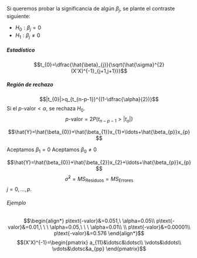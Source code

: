
Si queremos probar la significancia de algún $\beta_{j}$, se plante el contraste siguiente:
- $H_{0}:\beta_{j}=0$
- $H_{1}:\beta_{j}\neq0$


##### Estadístico
$$t_{0}=\dfrac{\hat{\beta}_{j}}{\sqrt{\hat{\sigma}^{2}(X'X)^{-1}_{j+1,j+1}}}$$

##### Región de rechazo
$$|t_{0}|>q_{t_{n-p-1}}^{(1-\dfrac{\alpha}{2})}$$
Si el $p\text{-valor}<\alpha$, se rechaza $H_{0}$.
$$p\text{-valor}=2P(t_{n-p-1}>|t_{o}|)$$

$$\hat{Y}=\hat{\beta_{0}}+\hat{\beta_{1}}x_{1}+\ldots+\hat{\beta_{p}}x_{p}$$

Aceptamos $\beta_{1}=0$
Aceptamos $\beta_{0}\neq0$

$$\hat{Y}=\hat{\beta_{0}}+\hat{\beta_{2}}x_{2}+\ldots+\hat{\beta_{p}}x_{p}$$
$$\hat{\sigma}^{2}=MS_{\text{Residuos}}=MS_{\text{Errores}}$$ $j=0,\ldots,p$.


###### Ejemplo
$$\begin{align*} p\text{-valor}&=0.051,\ \alpha=0.05\\ p\text{-valor}&=0.01,\ \ \  \alpha=0.05,\ \ \ \alpha=0.01\\ \\ p\text{-valor}&=0.00001\\ p\text{-valor}&=0.576 \end{align*}$$
$$(X'X)^{-1}=\begin{pmatrix} a_{11}&\dotsc&\dotsc\\ \vdots&\ddots\\ \vdots&\dotsc&a_{pp} \end{pmatrix}$$
